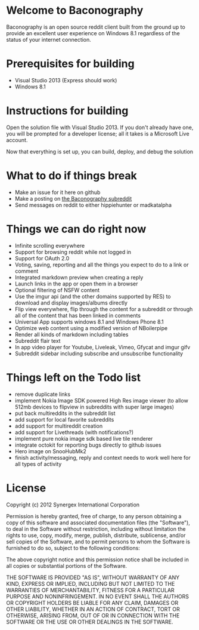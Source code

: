 # Welcome to Baconography
Baconography is an open source reddit client built from the ground up to provide an excellent user experience on Windows 8.1 regardless of the status of your internet connection.

# Prerequisites for building
*   Visual Studio 2013 (Express should work)
*   Windows 8.1

# Instructions for building
Open the solution file with Visual Studio 2013. If you don't already have one, you will be prompted for a developer license; all it takes is a Microsoft Live account.

Now that everything is set up, you can build, deploy, and debug the solution

# What to do if things break
*   Make an issue for it here on github
*   Make a posting on [the Baconography subreddit](http://reddit.com/r/baconography)
*   Send messages on reddit to either hippiehunter or madkatalpha

# Things we can do right now
*   Infinite scrolling everywhere
*   Support for browsing reddit while not logged in
*   Support for OAuth 2.0
*   Voting, saving, reporting and all the things you expect to do to a link or comment
*   Integrated markdown preview when creating a reply
*   Launch links in the app or open them in a browser
*   Optional filtering of NSFW content
*   Use the imgur api (and the other domains supported by RES) to download and display images/albums directly
*   Flip view everywhere, flip through the content for a subreddit or through all of the content that has been linked in comments
*   Universal App supports windows 8.1 and Windows Phone 8.1
*   Optimize web content using a modified version of NBoilerpipe
*   Render all kinds of markdown including tables
*   Subreddit flair text
*   In app video player for Youtube, Liveleak, Vimeo, Gfycat and imgur gifv
*   Subreddit sidebar including subscribe and unsubscribe functionality

# Things left on the Todo list
*   remove duplicate links
*   implement Nokia Image SDK powered High Res image viewer (to allow 512mb devices to flipview in subreddits with super large images)
*   put back multireddits in the subreddit list
*   add support for local favorite subreddits
*   add support for multireddit creation
*   add support for Livethreads (with notifications?)
*   implement pure nokia image sdk based live tile renderer
*   integrate octokit for reporting bugs directly to github issues
*   Hero image on SnooHubMk2
*   finish activity/messaging, reply and context needs to work well here for all types of activity

# License
Copyright (c) 2012 Synergex International Corporation

Permission is hereby granted, free of charge, to any person obtaining a copy of this software and associated documentation files (the "Software"), to deal in  the Software without restriction, including without limitation the rights to use, copy, modify, merge, publish, distribute, sublicense, and/or sell copies of the Software, and to permit persons to whom the Software is furnished to do so, subject to the following conditions:

The above copyright notice and this permission notice shall be included in all copies or substantial portions of the Software.

THE SOFTWARE IS PROVIDED "AS IS", WITHOUT WARRANTY OF ANY KIND, EXPRESS OR IMPLIED, INCLUDING BUT NOT LIMITED TO THE WARRANTIES OF MERCHANTABILITY, FITNESS FOR A PARTICULAR PURPOSE AND NONINFRINGEMENT. IN NO EVENT SHALL THE AUTHORS OR COPYRIGHT HOLDERS BE LIABLE FOR ANY CLAIM, DAMAGES OR OTHER LIABILITY, WHETHER IN AN ACTION OF CONTRACT, TORT OR OTHERWISE, ARISING FROM, OUT OF OR IN CONNECTION WITH THE SOFTWARE OR THE USE OR OTHER DEALINGS IN THE SOFTWARE.
